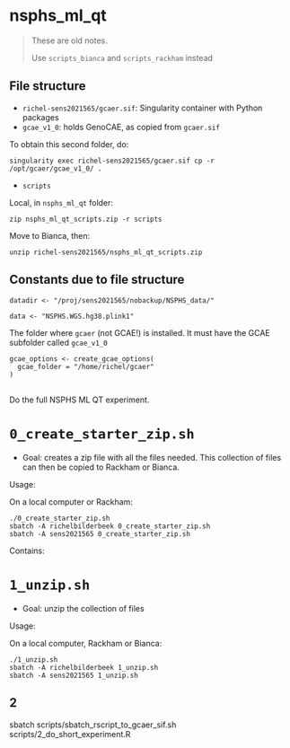 # nsphs_ml_qt

> These are old notes.
>
> Use `scripts_bianca` and `scripts_rackham` instead

## File structure

 * `richel-sens2021565/gcaer.sif`: Singularity container with Python packages
 * `gcae_v1_0`: holds GenoCAE, as copied from `gcaer.sif`

To obtain this second folder, do:

```
singularity exec richel-sens2021565/gcaer.sif cp -r /opt/gcaer/gcae_v1_0/ .
```

 * `scripts`

Local, in `nsphs_ml_qt` folder:

```
zip nsphs_ml_qt_scripts.zip -r scripts
```

Move to Bianca, then:

```
unzip richel-sens2021565/nsphs_ml_qt_scripts.zip
```

## Constants due to file structure

```
datadir <- "/proj/sens2021565/nobackup/NSPHS_data/"
```

```
data <- "NSPHS.WGS.hg38.plink1"
```

The folder where `gcaer` (not GCAE!) is installed. 
It must have the GCAE subfolder called `gcae_v1_0`

```
gcae_options <- create_gcae_options(
  gcae_folder = "/home/richel/gcaer"
)
```

##

Do the full NSPHS ML QT experiment.

# `0_create_starter_zip.sh`

 * Goal: creates a zip file with all the files needed.
   This collection of files can then be copied to Rackham or Bianca.

Usage:

On a local computer or Rackham:

```
./0_create_starter_zip.sh
sbatch -A richelbilderbeek 0_create_starter_zip.sh
sbatch -A sens2021565 0_create_starter_zip.sh
```

Contains:

# `1_unzip.sh`

 * Goal: unzip the collection of files

Usage:

On a local computer, Rackham or Bianca:

```
./1_unzip.sh
sbatch -A richelbilderbeek 1_unzip.sh
sbatch -A sens2021565 1_unzip.sh
```


## 2

sbatch scripts/sbatch_rscript_to_gcaer_sif.sh scripts/2_do_short_experiment.R

